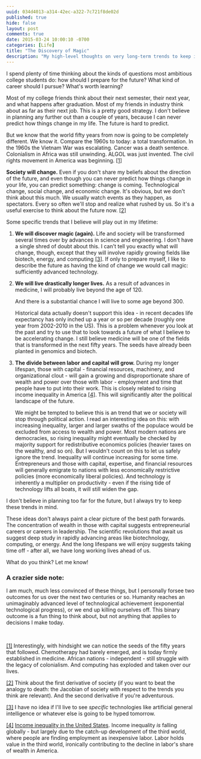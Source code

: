 ```yaml
---
uuid: 034d4013-a314-42ec-a322-7c721f8de02d
published: true
hide: false
layout: post
comments: true
date: 2015-03-24 10:00:10 -0700
categories: [Life]
title: "The Discovery of Magic"
description: "My high-level thoughts on very long-term trends to keep in mind."
---
```


<div class="article-cover" style="background-image: url('/images/blog/2015/discovery-magic.jpg')"></div>

I spend plenty of time thinking about the kinds of questions most ambitious college students do: how should I prepare for the future? What kind of career should I pursue? What's worth learning?

<!-- more -->

Most of my college friends think about their next semester, their next year, and what happens after graduation. Most of my friends in industry think about as far as their next job. This is a pretty good strategy. I don't believe in planning any further out than a couple of years, because I can never predict how things change in my life. The future is hard to predict.

But we know that the world fifty years from now is going to be completely different. We know it. Compare the 1960s to today: a total transformation. In the 1960s the Vietnam War was escalating. Cancer was a death sentence. Colonialism in Africa was still unwinding. ALGOL was just invented. The civil rights movement in America was beginning. <a name="1-back" href="#1">[1]</a>

**Society will change.** Even if you don't share my beliefs about the direction of the future, and even though you can never predict how things change in your life, you can predict something: change is coming. Technological change, social change, and economic change. It's obvious, but we don't think about this much. We usually watch events as they happen, as spectators. Every so often we'll stop and realize what rushed by us. So it's a useful exercise to think about the future now. <a name="2-back" href="#2">[2]</a>

Some specific trends that I believe will play out in my lifetime:

1. **We will discover magic (again).** Life and society will be transformed several times over by advances in science and engineering. I don't have a single shred of doubt about this. I can't tell you exactly what will change, though, except that they will involve rapidly growing fields like biotech, energy, and computing <a name="3-back" href="#3">[3]</a>. If only to prepare myself, I like to describe the future as having the kind of change we would call magic: sufficiently advanced technology.

2. **We will live drastically longer lives.** As a result of advances in medicine, I will probably live beyond the age of 120.

    And there is a substantial chance I will live to some age beyond 300.

    Historical data actually doesn't support this idea - in recent decades life expectancy has only inched up a year or so per decade (roughly one year from 2002-2010 in the US). This is a problem whenever you look at the past and try to use that to look towards a future of what I believe to be accelerating change. I still believe medicine will be one of the fields that is transformed in the next fifty years. The seeds have already been planted in genomics and biotech.

3. **The divide between labor and capital will grow.** During my longer lifespan, those with capital - financial resources, machinery, and organizational clout - will gain a growing and disproportionate share of wealth and power over those with labor - employment and time that people have to put into their work. This is closely related to rising income inequality in America <a name="4-back" href="#4">[4]</a>. This will significantly alter the political landscape of the future.

    We might be tempted to believe this is an trend that we or society will stop through political action. I read an interesting idea on this: with increasing inequality, larger and larger swaths of the populace would be excluded from access to wealth and power. Most modern nations are democracies, so rising inequality might eventually be checked by majority support for redistributive economics policies (heavier taxes on the wealthy, and so on). But I wouldn't count on this to let us safely ignore the trend. Inequality will continue increasing for some time. Entrepreneurs and those with capital, expertise, and financial resources will generally emigrate to nations with less economically restrictive policies (more economically liberal policies). And technology is inherently a multiplier on productivity - even if the rising tide of technology lifts all boats, it will still widen the gap.

I don't believe in planning too far for the future, but I always try to keep these trends in mind.

These ideas don't always paint a clear picture of the best path forwards. The concentration of wealth in those with capital suggests entrepreneurial careers or careers in leadership. The scientific revolutions that await us suggest deep study in rapidly advancing areas like biotechnology, computing, or energy. And the long lifespans we will enjoy suggests taking time off - after all, we have long working lives ahead of us.

What do you think? Let me know!

### A crazier side note:

I am much, much less convinced of these things, but I personally forsee two outcomes for us over the next two centuries or so. Humanity reaches an unimaginably advanced level of technological achievement (exponential technological progress), or we end up killing ourselves off. This binary outcome is a fun thing to think about, but not anything that applies to decisions I make today.

<br>

<a name="1" href="#1-back">[1]</a> Interestingly, with hindsight we can notice the seeds of the fifty years that followed. Chemotherapy had barely emerged, and is today firmly established in medicine. African nations - independent - still struggle with the legacy of colonialism. And computing has exploded and taken over our lives.

<a name="2" href="#2-back">[2]</a> Think about the first derivative of society (if you want to beat the analogy to death: the Jacobian of society with respect to the trends you think are relevant). And the second derivative if you're adventurous.

<a name="3" href="#3-back">[3]</a> I have no idea if I'll live to see *specific* technologies like artificial general intelligence or whatever else is going to be hyped tomorrow.

<a name="4" href="#4-back">[4]</a> [Income inequality in the United States](http://en.wikipedia.org/wiki/Income_inequality_in_the_United_States). Income inequality *is* falling globally - but largely due to the catch-up development of the third world, where people are finding employment as inexpensive labor. Labor holds value in the third world, ironically contributing to the decline in labor's share of wealth in America.
